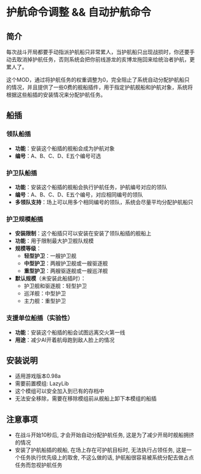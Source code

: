 # 护航命令调整 && 自动护航命令

## 简介

每次战斗开局都要手动指派护航船只非常累人，当护航船只出现战损时，你还要手动去取消掉护航任务，否则系统会把你前线游龙的亥博龙拖回来给统治者护航，更累人了。

这个MOD，通过将护航任务的权重调整为0，完全阻止了系统自动分配护航船只的情况，并且提供了一些0费的舰船插件，用于指定护航舰船和护航对象，系统将根据这些船插的安装情况来分配护航任务。

## 船插

### 领队船插
- **功能**：安装这个船插的舰船会成为护航对象
- **编号**：A、B、C、D、E五个编号可选

### 护卫队船插
- **功能**：安装这个船插的舰船会执行护航任务，护航编号对应的领队
- **编号**：A、B、C、D、E五个编号，对应相同编号的领队
- **多领队支持**：场上可以用多个相同编号的领队，系统会尽量平均分配护航船只

### 护卫规模船插
- **安装限制**：这个船插只可以安装在安装了领队船插的舰船上
- **功能**：用于限制最大护卫舰队规模
- **规模等级**：
  - **轻型护卫**：一艘护卫舰
  - **中型护卫**：两艘护卫舰或一艘驱逐舰
  - **重型护卫**：两艘驱逐舰或一艘巡洋舰
- **默认规模**（未安装此船插时）：
  - 护卫舰和驱逐舰：轻型护卫
  - 巡洋舰：中型护卫
  - 主力舰：重型护卫

### 支援单位船插（实验性）
- **功能**：安装这个船插的船会试图远离交火第一线
- **用途**：减少AI开着航母跑到敌人脸上的情况

## 安装说明

- 适用游戏版本0.98a
- 需要前置模组: LazyLib
- 这个模组可以安全加入到已有的存档中
- 无法安全移除，需要在移除模组前从舰船上卸下本模组的船插

## 注意事项

- 在战斗开始10秒后, 才会开始自动分配护航任务, 这是为了减少开局时舰船拥挤的情况
- 安装了护航船插的舰船, 在场上存在可护航目标时, 无法执行占领任务, 这是一个任务执行优先级上的取舍, 不这么做的话, 护航船很容易被系统分配去做占点任务而忽视护航任务